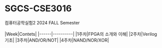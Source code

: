# SGCS-CSE3016
컴퓨터공학실험2 2024 FALL Semester
<br><br>
|Week|Contets|
|------|----------|
|1주차|FPGA의 소개와 이해|
|2주차|Verilog 기초|
|3주차|AND/OR/NOT|
|4주차|NAND/NOR/XOR|

